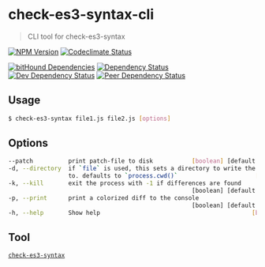 # check-es3-syntax-cli
> CLI tool for check-es3-syntax

[![NPM Version][npm-image]][npm-url]
[![Codeclimate Status][codeclimate-image]][codeclimate-url]

[![bitHound Dependencies][bithound-image]][bithound-url]
[![Dependency Status][david-image]][david-url]
[![Dev Dependency Status][david-dev-image]][david-dev-url]
[![Peer Dependency Status][david-peer-image]][david-peer-url]

## Usage

```bash
$ check-es3-syntax file1.js file2.js [options]
```

## Options

```bash
--patch          print patch-file to disk           [boolean] [default: false]
-d, --directory  if `file` is used, this sets a directory to write the files
                 to. defaults to `process.cwd()`                      [string]
-k, --kill       exit the process with -1 if differences are found
                                                    [boolean] [default: false]
-p, --print      print a colorized diff to the console
                                                    [boolean] [default: false]
-h, --help       Show help                                           [boolean]
```

## Tool
[`check-es3-syntax`][check-es3-syntax-link]

[check-es3-syntax-link]: https://github.com/SimenB/check-es3-syntax
[codeclimate-url]: https://codeclimate.com/github/SimenB/check-es3-syntax-cli
[codeclimate-image]: https://img.shields.io/codeclimate/github/SimenB/check-es3-syntax-cli.svg
[npm-url]: https://npmjs.org/package/check-es3-syntax-cli
[npm-image]: https://img.shields.io/npm/v/check-es3-syntax-cli.svg
[bithound-url]: https://www.bithound.io/github/SimenB/check-es3-syntax-cli/master/dependencies/npm
[bithound-image]: https://www.bithound.io/github/SimenB/check-es3-syntax-cli/badges/dependencies.svg
[david-url]: https://david-dm.org/SimenB/check-es3-syntax-cli
[david-image]: https://img.shields.io/david/SimenB/check-es3-syntax-cli.svg
[david-dev-url]: https://david-dm.org/SimenB/check-es3-syntax-cli#info=devDependencies
[david-dev-image]: https://img.shields.io/david/dev/SimenB/check-es3-syntax-cli.svg
[david-peer-url]: https://david-dm.org/SimenB/check-es3-syntax-cli#info=peerDependencies
[david-peer-image]: https://img.shields.io/david/peer/SimenB/check-es3-syntax-cli.svg
